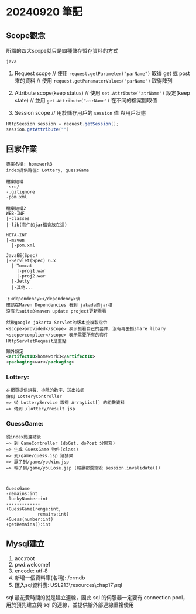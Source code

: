 # 20240920 筆記

## Scope觀念

所謂的四大scope就只是四種儲存暫存資料的方式

```java```
1. Request scope 
// 使用 `request.getParameter("parName")` 取得 get 或 post 來的資料
// 使用 `request.getParamaterValues("parName")` 取得陣列

2. Attribute scope(keep status)
// 使用 `set.Attribute("atrName")` 設定(keep state)
// 並用 `get.Attribute("atrName")` 在不同的檔案間取值
3. Session scope
// 用於儲存用戶的 `session` 值 與用戶狀態
```java
HttpSeesion session = request.getSession();
session.getAttribute("")
```

##

## 回家作業

```
專案名稱: homework3
index提供路徑: Lottery, guessGame
```

```
檔案結構
-src/
-.gitignore
-pom.xml
```
```
檔案結構2
WEB-INF
|-classes
|-lib(套件的jar檔會放在這)

META-INF
|-maven
  |-pom.xml

JavaEE(Spec)
|-Servlet(Spec) 6.x
  |-Tomcat
    |-proj1.war
    |-proj2.war
  |-Jetty
  |-其他...

下<dependency></dependency>後
應該在Maven Dependencies 看到 jakada的jar檔
沒有去suite的maven update project更新看看

然後google jakarta Servlet的版本並複製指令
<scope>provided</scope> 表示抓看自己的套件，沒有再去抓share libary
<scope>complier</scope> 表示需要所有的套件
HttpServletRequest是重點
```
```xml
額外設定
<artifectID>homework3</artifectID>
<packaging>war</packaging>
```


### Lottery: 
```
在網頁提供組數、排除的數字、送出按鈕
傳到 LotteryController
=> 從 LotteryService 取得 ArrayList[] 的組數資料
=> 傳到 /lottery/result.jsp
```

### GuessGame:
```
從index點連結後
=> 到 GameController (doGet, doPost 分開寫)
=> 生成 GuessGame 物件(class)
=> 到/game/guess.jsp 猜猜樂
=> 贏了到/game/youWin.jsp
=> 輸了到/game/youLose.jsp (輸贏都要銷毀 session.invalidate())



GuessGame
-remains:int
-luckyNumber:int
-------------
+GuessGame(renge:int,
            remains:int)
+Guess(number:int)
+getRemains():int
```

## Mysql建立

1. acc:root
2. pwd:welcome1
3. encode: utf-8
4. 新增一個資料庫(名稱): /crmdb
5. 匯入sql資料表: USL213\resources\chap17\sql

sql 最花費時間的就是建立連線，因此 sql 的伺服器一定要有 connection pool，用於預先建立與 sql 的連線，並提供給外部連線重複使用
